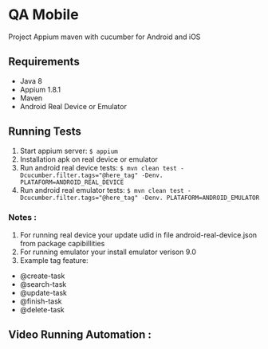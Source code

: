 # QA Mobile

Project Appium maven with cucumber for Android and iOS

## Requirements

* Java 8
* Appium 1.8.1
* Maven
* Android Real Device or Emulator

## Running Tests

1. Start appium server: `$ appium`
2. Installation apk on real device or emulator
3. Run android real device
   tests: `$ mvn clean test -Dcucumber.filter.tags="@here_tag" -Denv. PLATAFORM=ANDROID_REAL_DEVICE`
4. Run android real emulator
   tests: `$ mvn clean test -Dcucumber.filter.tags="@here_tag" -Denv. PLATAFORM=ANDROID_EMULATOR`

### Notes :
1. For running real device your update udid in file android-real-device.json from package capibillities
2. For running emulator your install emulator verison 9.0
3. Example tag feature:
- @create-task
- @search-task
- @update-task
- @finish-task
- @delete-task

## Video Running Automation : 









